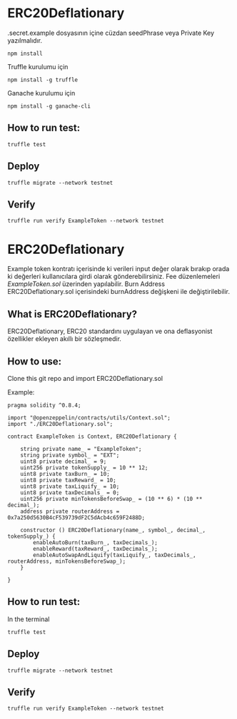 # ERC20Deflationary
.secret.example dosyasının içine cüzdan seedPhrase veya Private Key yazılmalıdır.
```
npm install
```
Truffle kurulumu için
```
npm install -g truffle
```
Ganache kurulumu için
```
npm install -g ganache-cli
```
## How to run test:
```
truffle test
```
## Deploy
```
truffle migrate --network testnet
```
## Verify
```
truffle run verify ExampleToken --network testnet
```

# ERC20Deflationary

Example token kontratı içerisinde ki verileri input değer olarak bırakıp orada ki değerleri kullanıcılara girdi olarak gönderebilirsiniz. Fee düzenlemeleri *ExampleToken.sol*
üzerinden yapılabilir.
Burn Address ERC20Deflationary.sol içerisindeki burnAddress değişkeni ile değiştirilebilir.

## What is ERC20Deflationary?

ERC20Deflationary, ERC20 standardını uygulayan ve ona deflasyonist özellikler ekleyen akıllı bir sözleşmedir.


## How to use:

Clone this git repo and import ERC20Deflationary.sol

Example:

```
pragma solidity ^0.8.4;

import "@openzeppelin/contracts/utils/Context.sol";
import "./ERC20Deflationary.sol";

contract ExampleToken is Context, ERC20Deflationary {

    string private name_ = "ExampleToken";
    string private symbol_ = "EXT";
    uint8 private decimal_ = 9;
    uint256 private tokenSupply_ = 10 ** 12;
    uint8 private taxBurn_ = 10;
    uint8 private taxReward_ = 10;
    uint8 private taxLiquify_ = 10;
    uint8 private taxDecimals_ = 0;
    uint256 private minTokensBeforeSwap_ = (10 ** 6) * (10 ** decimal_);
    address private routerAddress = 0x7a250d5630B4cF539739dF2C5dAcb4c659F2488D;

    constructor () ERC20Deflationary(name_, symbol_, decimal_, tokenSupply_) {
        enableAutoBurn(taxBurn_, taxDecimals_);
        enableReward(taxReward_, taxDecimals_);
        enableAutoSwapAndLiquify(taxLiquify_, taxDecimals_, routerAddress, minTokensBeforeSwap_);
    }

}
```

## How to run test:

In the terminal

```
truffle test
```
## Deploy
```
truffle migrate --network testnet
```
## Verify
```
truffle run verify ExampleToken --network testnet
```
